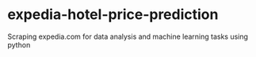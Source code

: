 # expedia-hotel-price-prediction
Scraping expedia.com for data analysis and machine learning tasks using python
